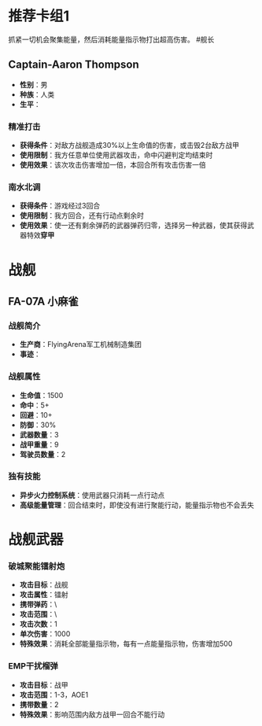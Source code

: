 # 推荐卡组1
抓紧一切机会聚集能量，然后消耗能量指示物打出超高伤害。
#舰长  
## Captain-Aaron Thompson  
+ **性别**：男 
+ **种族**：人类
+ **生平**：

### 精准打击
- **获得条件**：对敌方战舰造成30%以上生命值的伤害，或击毁2台敌方战甲
- **使用限制**：我方任意单位使用武器攻击，命中闪避判定均结束时
- **使用效果**：该次攻击伤害增加一倍，本回合所有攻击伤害一倍
 
### 南水北调
- **获得条件**：游戏经过3回合
- **使用限制**：我方回合，还有行动点剩余时
- **使用效果**：使一还有剩余弹药的武器弹药归零，选择另一种武器，使其获得武器特效**穿甲**

# 战舰
## FA-07A 小麻雀
### 战舰简介
+ **生产商**：FlyingArena军工机械制造集团
+ **事迹**：

### 战舰属性
+ **生命值**：1500  
+ **命中**：5+  
+ **回避**：10+  
+ **防御**：30%  
+ **武器数量**：3  
+ **战甲重量**：9  
+ **驾驶员数量**：2
  
### 独有技能
+ **异步火力控制系统**：使用武器只消耗一点行动点  
+ **高级能量管理**：回合结束时，即使没有进行聚能行动，能量指示物也不会丢失

# 战舰武器

### 破城聚能镭射炮
- **攻击目标**：战舰  
- **攻击属性**：镭射  
- **携带弹药**：\  
- **攻击范围**：\  
- **攻击次数**：1  
- **单次伤害**：1000  
- **特殊效果**：消耗全部能量指示物，每有一点能量指示物，伤害增加500

### EMP干扰榴弹
- **攻击目标**：战甲
- **攻击范围**：1-3，AOE1  
- **携带数量**：2  
- **特殊效果**：影响范围内敌方战甲一回合不能行动
